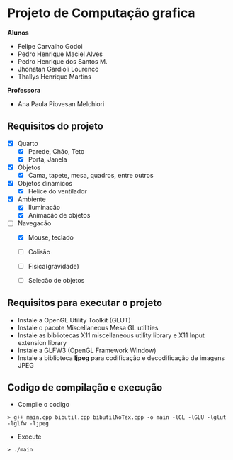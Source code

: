 # Projeto de Computação grafica
**Alunos**
- Felipe Carvalho Godoi
- Pedro Henrique Maciel Alves
- Pedro Henrique dos Santos M.
- Jhonatan Gardioli Lourenco
- Thallys Henrique Martins

**Professora**
- Ana Paula Piovesan Melchiori

## Requisitos do projeto
- [x] Quarto
  - [x] Parede, Chão, Teto
  - [x] Porta, Janela 
- [x] Objetos
  - [x] Cama, tapete, mesa, quadros, entre outros
- [x] Objetos dinamicos
  - [x] Helice do ventilador
- [x] Ambiente
  - [x] Iluminacão
  - [x] Animacão de objetos
- [ ] Navegacão
  - [x] Mouse, teclado
  - [ ] Colisão
  - [ ] Fisica(gravidade)
  - [ ] Selecão de objetos


## Requisitos para executar o projeto
- Instale a OpenGL Utility Toolkit (GLUT)
- Instale o pacote Miscellaneous Mesa GL utilities
- Instale as bibliotecas X11 miscellaneous utility library e X11 Input extension library
- Instale a GLFW3 (OpenGL Framework Window) 
- Instale a biblioteca **ljpeg** para codificação e decodificação de imagens JPEG

## Codigo de compilação e execução
- Compile o codigo 
```
> g++ main.cpp bibutil.cpp bibutilNoTex.cpp -o main -lGL -lGLU -lglut -lglfw -ljpeg
```

- Execute
```
> ./main
```

